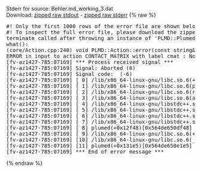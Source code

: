 Stderr for source:  Behler.md_working_3.dat   
Download: [zipped raw stdout](Behler.md_working_3.dat.plumed.stdout.txt.zip) - [zipped raw stderr](Behler.md_working_3.dat.plumed.stderr.txt.zip) 
{% raw %}
<pre>
#! Only the first 1000 rows of the error file are shown below
#! To inspect the full error file, please download the zipped raw stderr file above
terminate called after throwing an instance of 'PLMD::Plumed::ExceptionError'
what():
(core/Action.cpp:240) void PLMD::Action::error(const string&) const
ERROR in input to action CONTACT_MATRIX with label cmat : No atoms have been read in
[fv-az1427-785:07169] *** Process received signal ***
[fv-az1427-785:07169] Signal: Aborted (6)
[fv-az1427-785:07169] Signal code:  (-6)
[fv-az1427-785:07169] [ 0] /lib/x86_64-linux-gnu/libc.so.6(+0x42520)[0x7f0148a42520]
[fv-az1427-785:07169] [ 1] /lib/x86_64-linux-gnu/libc.so.6(pthread_kill+0x12c)[0x7f0148a969fc]
[fv-az1427-785:07169] [ 2] /lib/x86_64-linux-gnu/libc.so.6(raise+0x16)[0x7f0148a42476]
[fv-az1427-785:07169] [ 3] /lib/x86_64-linux-gnu/libc.so.6(abort+0xd3)[0x7f0148a287f3]
[fv-az1427-785:07169] [ 4] /lib/x86_64-linux-gnu/libstdc++.so.6(+0xa2b9e)[0x7f0148ea2b9e]
[fv-az1427-785:07169] [ 5] /lib/x86_64-linux-gnu/libstdc++.so.6(+0xae20c)[0x7f0148eae20c]
[fv-az1427-785:07169] [ 6] /lib/x86_64-linux-gnu/libstdc++.so.6(+0xae277)[0x7f0148eae277]
[fv-az1427-785:07169] [ 7] /lib/x86_64-linux-gnu/libstdc++.so.6(__cxa_rethrow+0x4b)[0x7f0148eae52b]
[fv-az1427-785:07169] [ 8] plumed(+0x12f48)[0x564de650df48]
[fv-az1427-785:07169] [ 9] /lib/x86_64-linux-gnu/libc.so.6(+0x29d90)[0x7f0148a29d90]
[fv-az1427-785:07169] [10] /lib/x86_64-linux-gnu/libc.so.6(__libc_start_main+0x80)[0x7f0148a29e40]
[fv-az1427-785:07169] [11] plumed(+0x131e5)[0x564de650e1e5]
[fv-az1427-785:07169] *** End of error message ***
</pre>
{% endraw %}
